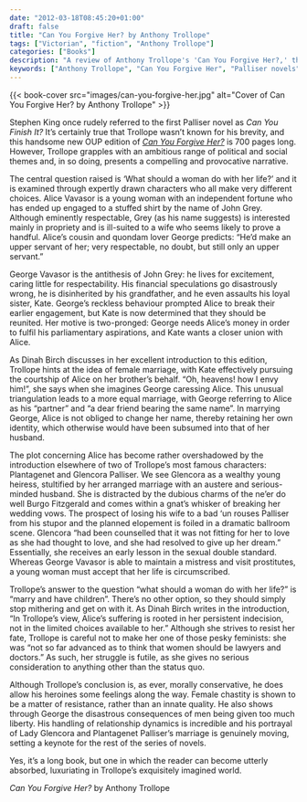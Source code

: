 ```yaml
---
date: "2012-03-18T08:45:20+01:00"
draft: false
title: "Can You Forgive Her? by Anthony Trollope"
tags: ["Victorian", "fiction", "Anthony Trollope"]
categories: ["Books"]
description: "A review of Anthony Trollope's 'Can You Forgive Her?,' the first Palliser novel exploring what women should do with their lives through Alice Vavasor's choice between respectable John Grey and exciting George Vavasor. Discover Trollope's compelling examination of Victorian marriage and female independence."
keywords: ["Anthony Trollope", "Can You Forgive Her", "Palliser novels", "Alice Vavasor", "Plantagenet Palliser", "Lady Glencora", "Victorian marriage", "Victorian fiction", "political novel"]
---
```


{{< book-cover src="images/can-you-forgive-her.jpg" alt="Cover of Can You Forgive Her? by Anthony Trollope" >}}

Stephen King once rudely referred to the first Palliser novel as _Can You Finish It?_ It’s certainly true that Trollope wasn’t known for his brevity, and this handsome new OUP edition of [_Can You Forgive Her?_](https://oxfordworldsclassics.com/display/10.1093/owc/9780199578177.001.0001/isbn-9780199578177) is 700 pages long. However, Trollope grapples with an ambitious range of political and social themes and, in so doing, presents a compelling and provocative narrative.

The central question raised is ‘What should a woman do with her life?’ and it is examined through expertly drawn characters who all make very different choices. Alice Vavasor is a young woman with an independent fortune who has ended up engaged to a stuffed shirt by the name of John Grey. Although eminently respectable, Grey (as his name suggests) is interested mainly in propriety and is ill-suited to a wife who seems likely to prove a handful. Alice’s cousin and quondam lover George predicts: “He’d make an upper servant of her; very respectable, no doubt, but still only an upper servant.”

George Vavasor is the antithesis of John Grey: he lives for excitement, caring little for respectability. His financial speculations go disastrously wrong, he is disinherited by his grandfather, and he even assaults his loyal sister, Kate. George’s reckless behaviour prompted Alice to break their earlier engagement, but Kate is now determined that they should be reunited. Her motive is two-pronged: George needs Alice’s money in order to fulfil his parliamentary aspirations, and Kate wants a closer union with Alice.

As Dinah Birch discusses in her excellent introduction to this edition, Trollope hints at the idea of female marriage, with Kate effectively pursuing the courtship of Alice on her brother’s behalf. “Oh, heavens! how I envy him!”, she says when she imagines George caressing Alice. This unusual triangulation leads to a more equal marriage, with George referring to Alice as his “partner” and “a dear friend bearing the same name”. In marrying George, Alice is not obliged to change her name, thereby retaining her own identity, which otherwise would have been subsumed into that of her husband.

The plot concerning Alice has become rather overshadowed by the introduction elsewhere of two of Trollope’s most famous characters: Plantagenet and Glencora Palliser. We see Glencora as a wealthy young heiress, stultified by her arranged marriage with an austere and serious-minded husband. She is distracted by the dubious charms of the ne’er do well Burgo Fitzgerald and comes within a gnat’s whisker of breaking her wedding vows. The prospect of losing his wife to a bad ‘un rouses Palliser from his stupor and the planned elopement is foiled in a dramatic ballroom scene. Glencora “had been counselled that it was not fitting for her to love as she had thought to love, and she had resolved to give up her dream.” Essentially, she receives an early lesson in the sexual double standard. Whereas George Vavasor is able to maintain a mistress and visit prostitutes, a young woman must accept that her life is circumscribed.

Trollope’s answer to the question “what should a woman do with her life?” is “marry and have children”. There’s no other option, so they should simply stop mithering and get on with it. As Dinah Birch writes in the introduction, “In Trollope’s view, Alice’s suffering is rooted in her persistent indecision, not in the limited choices available to her.” Although she strives to resist her fate, Trollope is careful not to make her one of those pesky feminists: she was “not so far advanced as to think that women should be lawyers and doctors.” As such, her struggle is futile, as she gives no serious consideration to anything other than the status quo.

Although Trollope’s conclusion is, as ever, morally conservative, he does allow his heroines some feelings along the way. Female chastity is shown to be a matter of resistance, rather than an innate quality. He also shows through George the disastrous consequences of men being given too much liberty. His handling of relationship dynamics is incredible and his portrayal of Lady Glencora and Plantagenet Palliser’s marriage is genuinely moving, setting a keynote for the rest of the series of novels.

Yes, it’s a long book, but one in which the reader can become utterly absorbed, luxuriating in Trollope’s exquisitely imagined world.

_Can You Forgive Her?_ by Anthony Trollope